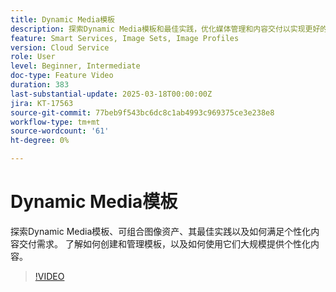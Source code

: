 ```yaml
---
title: Dynamic Media模板
description: 探索Dynamic Media模板和最佳实践，优化媒体管理和内容交付以实现更好的性能。
feature: Smart Services, Image Sets, Image Profiles
version: Cloud Service
role: User
level: Beginner, Intermediate
doc-type: Feature Video
duration: 383
last-substantial-update: 2025-03-18T00:00:00Z
jira: KT-17563
source-git-commit: 77beb9f543bc6dc8c1ab4993c969375ce3e238e8
workflow-type: tm+mt
source-wordcount: '61'
ht-degree: 0%

---
```



# Dynamic Media模板

探索Dynamic Media模板、可组合图像资产、其最佳实践以及如何满足个性化内容交付需求。 了解如何创建和管理模板，以及如何使用它们大规模提供个性化内容。

>[!VIDEO](https://video.tv.adobe.com/v/3451727/?learn=on&enablevpops)
